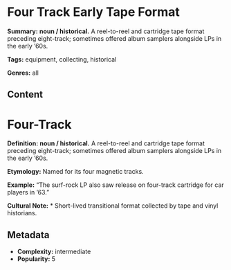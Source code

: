 # Four Track Early Tape Format

**Summary:** **noun / historical.** A reel-to-reel and cartridge tape format preceding eight-track; sometimes offered album samplers alongside LPs in the early ’60s.

**Tags:** equipment, collecting, historical

**Genres:** all

## Content

# Four-Track

**Definition:** **noun / historical.** A reel-to-reel and cartridge tape format preceding eight-track; sometimes offered album samplers alongside LPs in the early ’60s.

**Etymology:** Named for its four magnetic tracks.

**Example:** “The surf-rock LP also saw release on four-track cartridge for car players in ’63.”

**Cultural Note:** * Short-lived transitional format collected by tape and vinyl historians.

## Metadata

- **Complexity:** intermediate
- **Popularity:** 5
